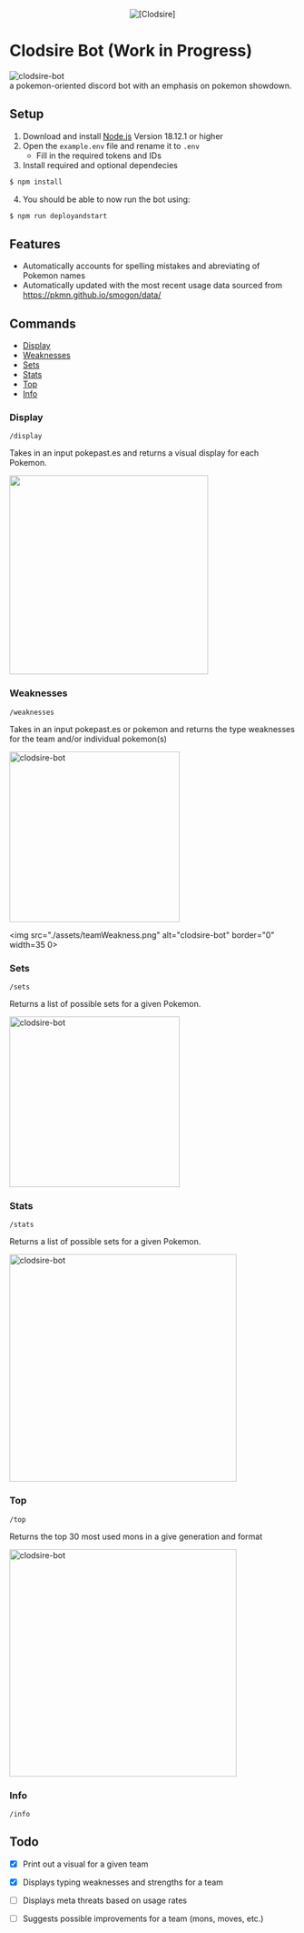 <p align="center">
    <img alt="[Clodsire]" src="https://editors.dexerto.com/wp-content/uploads/2022/11/13/clodsire-and-wooper-1024x576.jpg">
</p>

# Clodsire Bot (Work in Progress)

<img src="https://cdn.discordapp.com/attachments/912584888148975666/1047806076315254884/image.png" 
alt="clodsire-bot" border="0"> <br>
a pokemon-oriented discord bot with an emphasis on pokemon showdown.

## Setup
1. Download and install [Node.js](https://nodejs.org/en/) Version 18.12.1 or higher
2. Open the ```example.env``` file and rename it to ```.env```
    - Fill in the required tokens and IDs
3. Install required and optional dependecies
```sh
$ npm install
```
4. You should be able to now run the bot using:
```sh
$ npm run deployandstart
```




## Features
* Automatically accounts for spelling mistakes and abreviating of Pokemon names
* Automatically updated with the most recent usage data sourced from https://pkmn.github.io/smogon/data/

## Commands
* [Display](#display)
* [Weaknesses](#weaknesses)
* [Sets](#sets)
* [Stats](#stats)
* [Top](#top)
* [Info](#info)

### Display
```/display```

Takes in an input pokepast.es and returns a visual display for each Pokemon.

<img src = "./assets/display.png" width=350>

### Weaknesses
```/weaknesses```

Takes in an input pokepast.es or pokemon and returns the type weaknesses for the team and/or individual pokemon(s)

<img src="./assets/pokemonWeakness.png" 
alt="clodsire-bot" border="0" width=300>

<img src="./assets/teamWeakness.png" 
alt="clodsire-bot" border="0" width=35 0>


### Sets
```/sets```

Returns a list of possible sets for a given Pokemon.

<img src="./assets/sets.png" 
alt="clodsire-bot" border="0" width=300> <br>

### Stats
```/stats```

Returns a list of possible sets for a given Pokemon.

<img src="./assets/stats.png" 
alt="clodsire-bot" border="0" width=400> <br>

### Top
```/top```

Returns the top 30 most used mons in a give generation and format

<img src="./assets/top.png" 
alt="clodsire-bot" border="0" width=400> <br>

### Info
```/info```

## Todo

-   [x] Print out a visual for a given team
-   [x] Displays typing weaknesses and strengths for a team
-   [ ] Displays meta threats based on usage rates
-   [ ] Suggests possible improvements for a team (mons, moves, etc.)


